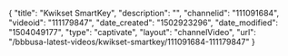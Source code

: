 {
    "title": "Kwikset SmartKey",
    "description": "",
    "channelid": "111091684",
    "videoid": "111179847",
    "date_created": "1502923296",
    "date_modified": "1504049177",
    "type": "captivate",
    "layout": "channelVideo",
    "url": "\/bbbusa-latest-videos\/kwikset-smartkey\/111091684-111179847"
}